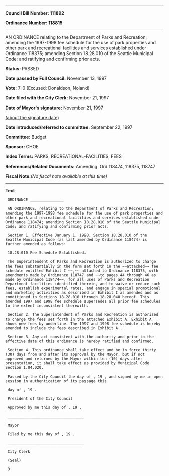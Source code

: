 

********

**Council Bill Number: 111892**
   
**Ordinance Number: 118815**
********

 AN ORDINANCE relating to the Department of Parks and Recreation; amending the 1997-1998 fee schedule for the use of park properties and other park and recreational facilities and services established under Ordinance 118375; amending Section 18.28.010 of the Seattle Municipal Code; and ratifying and confirming prior acts.

**Status:** PASSED
   
**Date passed by Full Council:** November 13, 1997
   
**Vote:** 7-0 (Excused: Donaldson, Noland)
   
**Date filed with the City Clerk:** November 21, 1997
   
**Date of Mayor's signature:** November 21, 1997
   
[(about the signature date)](/~public/approvaldate.htm)
   
   
   
**Date introduced/referred to committee:** September 22, 1997
   
**Committee:** Budget
   
**Sponsor:** CHOE
   
   
**Index Terms:** PARKS, RECREATIONAL-FACILITIES, FEES

**References/Related Documents:** Amending: Ord 118474, 118375, 118747

**Fiscal Note:**_(No fiscal note available at this time)_

********

**Text**
   
```
 ORDINANCE _______________

 AN ORDINANCE, relating to the Department of Parks and Recreation; amending the 1997-1998 fee schedule for the use of park properties and other park and recreational facilities and services established under Ordinance 118474; amending Section 18.28.010 of the Seattle Municipal Code; and ratifying and confirming prior acts.

 Section 1. Effective January 1, 1998, Section 18.28.010 of the Seattle Municipal Code (as last amended by Ordinance 118474) is further amended as follows:

 18.28.010 Fee Schedule Established.

 The Superintendent of Parks and Recreation is authorized to charge the fees substantially in the form set forth in the ~~attached~~ fee schedule entitled Exhibit I ~~,~~ attached to Ordinance 118375, with amendments made by Ordinance 118747 and ~~to pages 44 through 46 as made by Ordinance 118474~~, for all uses of Parks and Recreation Department facilities identified therein, and to waive or reduce such fees, establish experimental rates, and engage in special promotional and marketing activities as described in Exhibit I as amended and as conditioned in Sections 18.28.010 through 18.28.040 hereof. This amended 1997 and 1998 fee schedule supersedes all prior fee schedules to the extent inconsistent therewith.

 Section 2. The Superintendent of Parks and Recreation is authorized to charge the fees set forth in the attached Exhibit A. Exhibit A shows new fees by underline. The 1997 and 1998 fee schedule is hereby amended to include the fees described in Exhibit A .

 Section 3. Any act consistent with the authority and prior to the effective date of this ordinance is hereby ratified and confirmed.

 Section 4. This ordinance shall take effect and be in force thirty (30) days from and after its approval by the Mayor, but if not approved and returned by the Mayor within ten (10) days after presentation, it shall take effect as provided by Municipal Code Section 1.04.020.

 Passed by the City Council the day of , 19 , and signed by me in open session in authentication of its passage this

 day of , 19 .

 President of the City Council

 Approved by me this day of , 19 .

 __________________________________

 Mayor

 Filed by me this day of , 19 .

 __________________________________

 City Clerk

 (Seal)

 3

```
